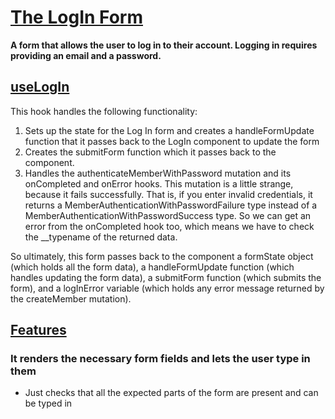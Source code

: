 # [The LogIn Form](LogIn.tsx)

**A form that allows the user to log in to their account. Logging in requires providing an email and a password.**

## [useLogIn](useLogIn.ts)

This hook handles the following functionality:

1. Sets up the state for the Log In form and creates a handleFormUpdate function that it passes back to the LogIn component to update the form
1. Creates the submitForm function which it passes back to the component.
1. Handles the authenticateMemberWithPassword mutation and its onCompleted and onError hooks. This mutation is a little strange, because it fails successfully. That is, if you enter invalid credentials, it returns a MemberAuthenticationWithPasswordFailure type instead of a MemberAuthenticationWithPasswordSuccess type. So we can get an error from the onCompleted hook too, which means we have to check the \_\_typename of the returned data.

So ultimately, this form passes back to the component a formState object (which holds all the form data), a handleFormUpdate function (which handles updating the form data), a submitForm function (which submits the form), and a logInError variable (which holds any error message returned by the createMember mutation).

## [Features](LogIn.test.tsx)

### It renders the necessary form fields and lets the user type in them

- Just checks that all the expected parts of the form are present and can be typed in
